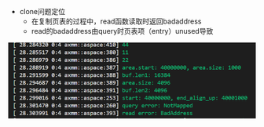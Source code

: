 - clone问题定位
    - 在复制页表的过程中，read函数读取时返回badaddress
    - read的badaddress由query时页表项（entry）unused导致

![alt text](../img/s-week3/image.png)
